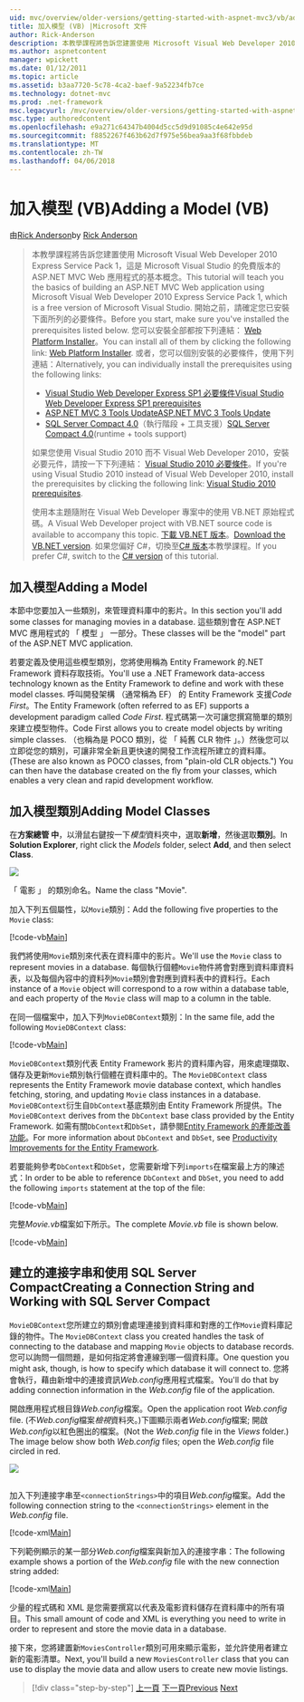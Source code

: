 ```yaml
---
uid: mvc/overview/older-versions/getting-started-with-aspnet-mvc3/vb/adding-a-model
title: 加入模型 (VB) |Microsoft 文件
author: Rick-Anderson
description: 本教學課程將告訴您建置使用 Microsoft Visual Web Developer 2010 Express Service Pack 1，也就是 ASP.NET MVC Web 應用程式的基本概念...
ms.author: aspnetcontent
manager: wpickett
ms.date: 01/12/2011
ms.topic: article
ms.assetid: b3aa7720-5c78-4ca2-baef-9a52234fb7ce
ms.technology: dotnet-mvc
ms.prod: .net-framework
msc.legacyurl: /mvc/overview/older-versions/getting-started-with-aspnet-mvc3/vb/adding-a-model
msc.type: authoredcontent
ms.openlocfilehash: e9a271c64347b4004d5cc5d9d91085c4e642e95d
ms.sourcegitcommit: f8852267f463b62d7f975e56bea9aa3f68fbbdeb
ms.translationtype: MT
ms.contentlocale: zh-TW
ms.lasthandoff: 04/06/2018
---
```

<a name="adding-a-model-vb"></a><span data-ttu-id="85668-103">加入模型 (VB)</span><span class="sxs-lookup"><span data-stu-id="85668-103">Adding a Model (VB)</span></span>
====================
<span data-ttu-id="85668-104">由[Rick Anderson](https://github.com/Rick-Anderson)</span><span class="sxs-lookup"><span data-stu-id="85668-104">by [Rick Anderson](https://github.com/Rick-Anderson)</span></span>

> <span data-ttu-id="85668-105">本教學課程將告訴您建置使用 Microsoft Visual Web Developer 2010 Express Service Pack 1，這是 Microsoft Visual Studio 的免費版本的 ASP.NET MVC Web 應用程式的基本概念。</span><span class="sxs-lookup"><span data-stu-id="85668-105">This tutorial will teach you the basics of building an ASP.NET MVC Web application using Microsoft Visual Web Developer 2010 Express Service Pack 1, which is a free version of Microsoft Visual Studio.</span></span> <span data-ttu-id="85668-106">開始之前，請確定您已安裝下面所列的必要條件。</span><span class="sxs-lookup"><span data-stu-id="85668-106">Before you start, make sure you've installed the prerequisites listed below.</span></span> <span data-ttu-id="85668-107">您可以安裝全部都按下列連結： [Web Platform Installer](https://www.microsoft.com/web/gallery/install.aspx?appid=VWD2010SP1Pack)。</span><span class="sxs-lookup"><span data-stu-id="85668-107">You can install all of them by clicking the following link: [Web Platform Installer](https://www.microsoft.com/web/gallery/install.aspx?appid=VWD2010SP1Pack).</span></span> <span data-ttu-id="85668-108">或者，您可以個別安裝的必要條件，使用下列連結：</span><span class="sxs-lookup"><span data-stu-id="85668-108">Alternatively, you can individually install the prerequisites using the following links:</span></span>
> 
> - [<span data-ttu-id="85668-109">Visual Studio Web Developer Express SP1 必要條件</span><span class="sxs-lookup"><span data-stu-id="85668-109">Visual Studio Web Developer Express SP1 prerequisites</span></span>](https://www.microsoft.com/web/gallery/install.aspx?appid=VWD2010SP1Pack)
> - [<span data-ttu-id="85668-110">ASP.NET MVC 3 Tools Update</span><span class="sxs-lookup"><span data-stu-id="85668-110">ASP.NET MVC 3 Tools Update</span></span>](https://www.microsoft.com/web/gallery/install.aspx?appsxml=&amp;appid=MVC3)
> - <span data-ttu-id="85668-111">[SQL Server Compact 4.0](https://www.microsoft.com/web/gallery/install.aspx?appid=SQLCE;SQLCEVSTools_4_0)（執行階段 + 工具支援）</span><span class="sxs-lookup"><span data-stu-id="85668-111">[SQL Server Compact 4.0](https://www.microsoft.com/web/gallery/install.aspx?appid=SQLCE;SQLCEVSTools_4_0)(runtime + tools support)</span></span>
> 
> <span data-ttu-id="85668-112">如果您使用 Visual Studio 2010 而不 Visual Web Developer 2010，安裝必要元件，請按一下下列連結： [Visual Studio 2010 必要條件](https://www.microsoft.com/web/gallery/install.aspx?appsxml=&amp;appid=VS2010SP1Pack)。</span><span class="sxs-lookup"><span data-stu-id="85668-112">If you're using Visual Studio 2010 instead of Visual Web Developer 2010, install the prerequisites by clicking the following link: [Visual Studio 2010 prerequisites](https://www.microsoft.com/web/gallery/install.aspx?appsxml=&amp;appid=VS2010SP1Pack).</span></span>
> 
> <span data-ttu-id="85668-113">使用本主題隨附在 Visual Web Developer 專案中的使用 VB.NET 原始程式碼。</span><span class="sxs-lookup"><span data-stu-id="85668-113">A Visual Web Developer project with VB.NET source code is available to accompany this topic.</span></span> <span data-ttu-id="85668-114">[下載 VB.NET 版本](https://code.msdn.microsoft.com/Introduction-to-MVC-3-10d1b098)。</span><span class="sxs-lookup"><span data-stu-id="85668-114">[Download the VB.NET version](https://code.msdn.microsoft.com/Introduction-to-MVC-3-10d1b098).</span></span> <span data-ttu-id="85668-115">如果您偏好 C#，切換至[C# 版本](../cs/adding-a-model.md)本教學課程。</span><span class="sxs-lookup"><span data-stu-id="85668-115">If you prefer C#, switch to the [C# version](../cs/adding-a-model.md) of this tutorial.</span></span>


## <a name="adding-a-model"></a><span data-ttu-id="85668-116">加入模型</span><span class="sxs-lookup"><span data-stu-id="85668-116">Adding a Model</span></span>

<span data-ttu-id="85668-117">本節中您要加入一些類別，來管理資料庫中的影片。</span><span class="sxs-lookup"><span data-stu-id="85668-117">In this section you'll add some classes for managing movies in a database.</span></span> <span data-ttu-id="85668-118">這些類別會在 ASP.NET MVC 應用程式的 「 模型 」 一部分。</span><span class="sxs-lookup"><span data-stu-id="85668-118">These classes will be the "model" part of the ASP.NET MVC application.</span></span>

<span data-ttu-id="85668-119">若要定義及使用這些模型類別，您將使用稱為 Entity Framework 的.NET Framework 資料存取技術。</span><span class="sxs-lookup"><span data-stu-id="85668-119">You'll use a .NET Framework data-access technology known as the Entity Framework to define and work with these model classes.</span></span> <span data-ttu-id="85668-120">呼叫開發架構 （通常稱為 EF） 的 Entity Framework 支援*Code First*。</span><span class="sxs-lookup"><span data-stu-id="85668-120">The Entity Framework (often referred to as EF) supports a development paradigm called *Code First*.</span></span> <span data-ttu-id="85668-121">程式碼第一次可讓您撰寫簡單的類別來建立模型物件。</span><span class="sxs-lookup"><span data-stu-id="85668-121">Code First allows you to create model objects by writing simple classes.</span></span> <span data-ttu-id="85668-122">（也稱為是 POCO 類別，從 「 純舊 CLR 物件 」。）然後您可以立即從您的類別，可讓非常全新且更快速的開發工作流程所建立的資料庫。</span><span class="sxs-lookup"><span data-stu-id="85668-122">(These are also known as POCO classes, from "plain-old CLR objects.") You can then have the database created on the fly from your classes, which enables a very clean and rapid development workflow.</span></span>

## <a name="adding-model-classes"></a><span data-ttu-id="85668-123">加入模型類別</span><span class="sxs-lookup"><span data-stu-id="85668-123">Adding Model Classes</span></span>

<span data-ttu-id="85668-124">在**方案總管 中**，以滑鼠右鍵按一下*模型*資料夾中，選取**新增**，然後選取**類別**。</span><span class="sxs-lookup"><span data-stu-id="85668-124">In **Solution Explorer**, right click the *Models* folder, select **Add**, and then select **Class**.</span></span>

![](adding-a-model/_static/image1.png)

<span data-ttu-id="85668-125">「 電影 」 的類別命名。</span><span class="sxs-lookup"><span data-stu-id="85668-125">Name the class "Movie".</span></span>

<span data-ttu-id="85668-126">加入下列五個屬性，以`Movie`類別：</span><span class="sxs-lookup"><span data-stu-id="85668-126">Add the following five properties to the `Movie` class:</span></span>

[!code-vb[Main](adding-a-model/samples/sample1.vb)]

<span data-ttu-id="85668-127">我們將使用`Movie`類別來代表在資料庫中的影片。</span><span class="sxs-lookup"><span data-stu-id="85668-127">We'll use the `Movie` class to represent movies in a database.</span></span> <span data-ttu-id="85668-128">每個執行個體`Movie`物件將會對應到資料庫資料表，以及每個內容中的資料列`Movie`類別會對應到資料表中的資料行。</span><span class="sxs-lookup"><span data-stu-id="85668-128">Each instance of a `Movie` object will correspond to a row within a database table, and each property of the `Movie` class will map to a column in the table.</span></span>

<span data-ttu-id="85668-129">在同一個檔案中，加入下列`MovieDBContext`類別：</span><span class="sxs-lookup"><span data-stu-id="85668-129">In the same file, add the following `MovieDBContext` class:</span></span>

[!code-vb[Main](adding-a-model/samples/sample2.vb)]

<span data-ttu-id="85668-130">`MovieDBContext`類別代表 Entity Framework 影片的資料庫內容，用來處理擷取、 儲存及更新`Movie`類別執行個體在資料庫中的。</span><span class="sxs-lookup"><span data-stu-id="85668-130">The `MovieDBContext` class represents the Entity Framework movie database context, which handles fetching, storing, and updating `Movie` class instances in a database.</span></span> <span data-ttu-id="85668-131">`MovieDBContext`衍生自`DbContext`基底類別由 Entity Framework 所提供。</span><span class="sxs-lookup"><span data-stu-id="85668-131">The `MovieDBContext` derives from the `DbContext` base class provided by the Entity Framework.</span></span> <span data-ttu-id="85668-132">如需有關`DbContext`和`DbSet`，請參閱[Entity Framework 的產能改善功能](https://blogs.msdn.com/b/efdesign/archive/2010/06/21/productivity-improvements-for-the-entity-framework.aspx?wa=wsignin1.0)。</span><span class="sxs-lookup"><span data-stu-id="85668-132">For more information about `DbContext` and `DbSet`, see [Productivity Improvements for the Entity Framework](https://blogs.msdn.com/b/efdesign/archive/2010/06/21/productivity-improvements-for-the-entity-framework.aspx?wa=wsignin1.0).</span></span>

<span data-ttu-id="85668-133">若要能夠參考`DbContext`和`DbSet`，您需要新增下列`imports`在檔案最上方的陳述式：</span><span class="sxs-lookup"><span data-stu-id="85668-133">In order to be able to reference `DbContext` and `DbSet`, you need to add the following `imports` statement at the top of the file:</span></span>

[!code-vb[Main](adding-a-model/samples/sample3.vb)]

<span data-ttu-id="85668-134">完整*Movie.vb*檔案如下所示。</span><span class="sxs-lookup"><span data-stu-id="85668-134">The complete *Movie.vb* file is shown below.</span></span>

[!code-vb[Main](adding-a-model/samples/sample4.vb)]

## <a name="creating-a-connection-string-and-working-with-sql-server-compact"></a><span data-ttu-id="85668-135">建立的連接字串和使用 SQL Server Compact</span><span class="sxs-lookup"><span data-stu-id="85668-135">Creating a Connection String and Working with SQL Server Compact</span></span>

<span data-ttu-id="85668-136">`MovieDBContext`您所建立的類別會處理連接到資料庫和對應的工作`Movie`資料庫記錄的物件。</span><span class="sxs-lookup"><span data-stu-id="85668-136">The `MovieDBContext` class you created handles the task of connecting to the database and mapping `Movie` objects to database records.</span></span> <span data-ttu-id="85668-137">您可以詢問一個問題，是如何指定將會連線到哪一個資料庫。</span><span class="sxs-lookup"><span data-stu-id="85668-137">One question you might ask, though, is how to specify which database it will connect to.</span></span> <span data-ttu-id="85668-138">您將會執行，藉由新增中的連接資訊*Web.config*應用程式檔案。</span><span class="sxs-lookup"><span data-stu-id="85668-138">You'll do that by adding connection information in the *Web.config* file of the application.</span></span>

<span data-ttu-id="85668-139">開啟應用程式根目錄*Web.config*檔案。</span><span class="sxs-lookup"><span data-stu-id="85668-139">Open the application root *Web.config* file.</span></span> <span data-ttu-id="85668-140">(不*Web.config*檔案*檢視*資料夾。)下圖顯示兩者*Web.config*檔案; 開啟*Web.config*以紅色圈出的檔案。</span><span class="sxs-lookup"><span data-stu-id="85668-140">(Not the *Web.config* file in the *Views* folder.) The image below show both *Web.config* files; open the *Web.config* file circled in red.</span></span>

![](adding-a-model/_static/image2.png)

## 

<span data-ttu-id="85668-141">加入下列連接字串至`<connectionStrings>`中的項目*Web.config*檔案。</span><span class="sxs-lookup"><span data-stu-id="85668-141">Add the following connection string to the `<connectionStrings>` element in the *Web.config* file.</span></span>

[!code-xml[Main](adding-a-model/samples/sample5.xml)]

<span data-ttu-id="85668-142">下列範例顯示的某一部分*Web.config*檔案與新加入的連接字串：</span><span class="sxs-lookup"><span data-stu-id="85668-142">The following example shows a portion of the *Web.config* file with the new connection string added:</span></span>

[!code-xml[Main](adding-a-model/samples/sample6.xml)]

<span data-ttu-id="85668-143">少量的程式碼和 XML 是您需要撰寫以代表及電影資料儲存在資料庫中的所有項目。</span><span class="sxs-lookup"><span data-stu-id="85668-143">This small amount of code and XML is everything you need to write in order to represent and store the movie data in a database.</span></span>

<span data-ttu-id="85668-144">接下來，您將建置新`MoviesController`類別可用來顯示電影，並允許使用者建立新的電影清單。</span><span class="sxs-lookup"><span data-stu-id="85668-144">Next, you'll build a new `MoviesController` class that you can use to display the movie data and allow users to create new movie listings.</span></span>

> [!div class="step-by-step"]
> <span data-ttu-id="85668-145">[上一頁](adding-a-view.md)
> [下一頁](accessing-your-models-data-from-a-controller.md)</span><span class="sxs-lookup"><span data-stu-id="85668-145">[Previous](adding-a-view.md)
[Next](accessing-your-models-data-from-a-controller.md)</span></span>
